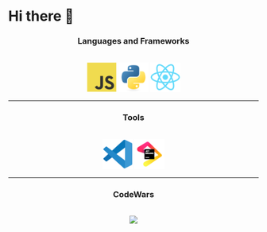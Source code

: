 
# Hi there 👋

<div align="center">

### **Languages and Frameworks**

<br>

<img src="./assets/icons/javascript-icon.svg" width="60" height="60"/>
<img src="./assets/icons/python-icon.svg" width="60" height="60" />
<img src="./assets/icons/react-icon.svg" width="60" height="60" />

<br>
</div>
<hr>

<div align="center">

### **Tools**

<br>

<img src="./assets/icons/vscode-icon.svg" width="60" height="60" />
<img src="./assets/icons/jetbrains-icon.svg" width="60" height="60" />

<br>
</div>
<hr>

<div align="center">

### **CodeWars**

<br>

<img src="https://www.codewars.com/users/zzZJagerZzz/badges/large" />

</div>


